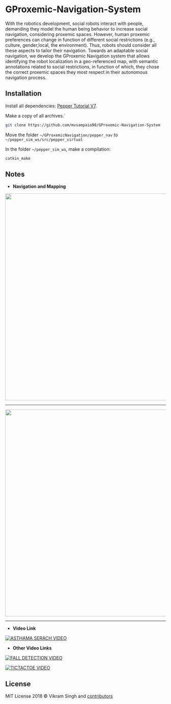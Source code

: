 # GProxemic-Navigation-System

With the robotics development, social robots interact with people, demanding they model the human being behavior to increase social navigation, considering proxemic spaces. However, human proxemic preferences can change in function of different social restrictions (e.g., culture, gender,local, the environment). Thus, robots should consider all these aspects to tailor their navigation. Towards an adaptable social navigation, we develop the GProxemic Navigation system that allows identifying the robot localization in a geo-referenced map, with semantic annotations related to social restrictions, in function of which, they chose the correct proxemic spaces they most respect in their autonomous navigation process.

## Installation

Install all dependencies: [Pepper Tutorial V7](https://docs.google.com/document/d/1K9oeyg6SG2pGCebCjUjPsZqBrHpuPNQ1/edit#).

Make a copy of all archives.`

```bash
git clone https://github.com/mvsampaio98/GProxemic-Navigation-System
```

Move the folder `~/GProxemicNavigation/pepper_nav` to `~/pepper_sim_ws/src/pepper_virtual`

In the folder `~/pepper_sim_ws`, make a compilation:

```bash
catkin_make
```

## Notes

- **Navigation and Mapping**

<p align="center"><img src="https://raw.githubusercontent.com/maverickjoy/pepper-codes/master/docs/navigation-1.png" width="650"></p>

---

<p align="center"><img src="https://raw.githubusercontent.com/maverickjoy/pepper-codes/master/docs/navigation-2.png" width="650"></p>

---

- **Video Link**

[![ASTHAMA SERACH VIDEO][video-image-1]][video-url-1]

- **Other Video Links**

[![FALL DETECTION VIDEO][video-image-2]][video-url-2]

[![TICTACTOE VIDEO][video-image-3]][video-url-3]


## License

MIT License 2018 © Vikram Singh and [contributors](https://github.com/maverickjoy/pepper-codes/graphs/contributors)

[sdk-url]: https://community.ald.softbankrobotics.com/en/resources/software/language/en-gb/robot/pepper-3
[sdk-image]: https://img.shields.io/badge/Python%202.7%20SDK-2.5.5-008C96.svg?style=flat

[naoqi-url]: https://developer.softbankrobotics.com/us-en/downloads/pepper
[naoqi-image]: https://img.shields.io/badge/NAOqi-2.5.5-008C96.svg

[mit-image]: https://img.shields.io/badge/license-MIT-blue.svg
[mit-url]: https://opensource.org/licenses/MIT

[video-image-1]: https://img.youtube.com/vi/lcxtWwkrp4c/0.jpg
[video-url-1]: https://youtu.be/lcxtWwkrp4c

[video-image-2]: https://img.youtube.com/vi/n_cCs7YTf70/0.jpg
[video-url-2]: https://youtu.be/n_cCs7YTf70

[video-image-3]: https://img.youtube.com/vi/a2yzU2n8eSA/0.jpg
[video-url-3]: https://youtu.be/a2yzU2n8eSA
